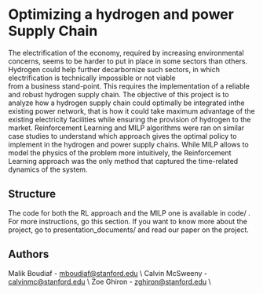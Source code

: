 # Optimizing a hydrogen and power Supply Chain

The   electrification   of   the   economy,   required   by increasing  environmental  concerns,  seems  to  be  harder  to  put in   place   in   some   sectors   than   others. 
Hydrogen   could   help further  decarbornize  such  sectors,  in  which  electrification  is technically   impossible   or   not   viable  
from   a   business   stand-point. This requires the implementation of a reliable and robust hydrogen supply chain. The objective of this 
project is to analyze how  a  hydrogen  supply  chain  could  optimally  be  integrated  inthe existing power network, that is how it could
take maximum advantage  of  the  existing  electricity  facilities  while  ensuring  the provision  of  hydrogen  to  the  market.
 Reinforcement  Learning  and  MILP  algorithms  were  ran  on similar  case  studies  to  understand  which  approach  gives  the optimal 
 policy  to  implement  in  the  hydrogen  and  power  supply chains. While MILP allows to model the physics of the problem more 
 intuitively,  the  Reinforcement  Learning  approach  was  the only  method  that  captured  the  time-related  dynamics  of  the system.

## Structure 

The code for both the RL approach and the MILP one is available in code/ . For more instructions, go this section. If you want to know more
about the project, go to presentation_documents/ and read our paper on the project.

## Authors

Malik Boudiaf - mboudiaf@stanford.edu \\
Calvin McSweeny - calvinmc@stanford.edu \\
Zoe Ghiron - zghiron@stanford.edu \\

